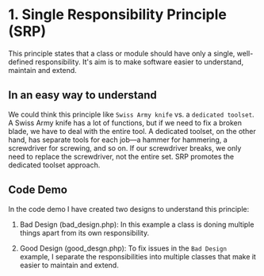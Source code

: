 # 1. Single Responsibility Principle (SRP)
This principle states that a class or module should have only a single, well-defined responsibility. It's aim is to make software easier to understand, maintain and extend.

## In an easy way to understand
We could think this principle like `Swiss Army knife` vs. a `dedicated toolset`. A Swiss Army knife has a lot of functions, but if we need to fix a broken blade, we have to deal with the entire tool. A dedicated toolset, on the other hand, has separate tools for each job—a hammer for hammering, a screwdriver for screwing, and so on. If our screwdriver breaks, we only need to replace the screwdriver, not the entire set. SRP promotes the dedicated toolset approach.

## Code Demo
In the code demo I have created two designs to understand this principle:

1. Bad Design (bad_design.php): In this example a class is doning multiple things apart from its own responsibility.

2. Good Design (good_desgn.php): To fix issues in the `Bad Design` example, I separate the responsibilities into multiple classes that make it easier to maintain and extend. 